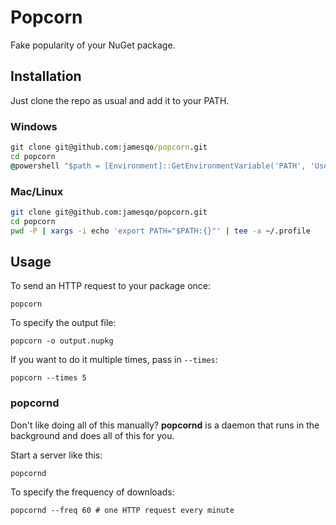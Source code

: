 # Popcorn

Fake popularity of your NuGet package.

## Installation

Just clone the repo as usual and add it to your PATH.

### Windows

```cmd
git clone git@github.com:jamesqo/popcorn.git
cd popcorn
@powershell "$path = [Environment]::GetEnvironmentVariable('PATH', 'User'); [Environment]::SetEnvironmentVariable('PATH', ""$path;$pwd"", 'User')"
```

### Mac/Linux

```bash
git clone git@github.com:jamesqo/popcorn.git
cd popcorn
pwd -P | xargs -i echo 'export PATH="$PATH:{}"' | tee -a ~/.profile
```

## Usage

To send an HTTP request to your package once:

```console
popcorn
```

To specify the output file:

```console
popcorn -o output.nupkg
```

If you want to do it multiple times, pass in `--times`:

```console
popcorn --times 5
```

### popcornd

Don't like doing all of this manually? **popcornd** is a daemon that runs in the background and does all of this for you.

Start a server like this:

```console
popcornd
```

To specify the frequency of downloads:

```console
popcornd --freq 60 # one HTTP request every minute
```

